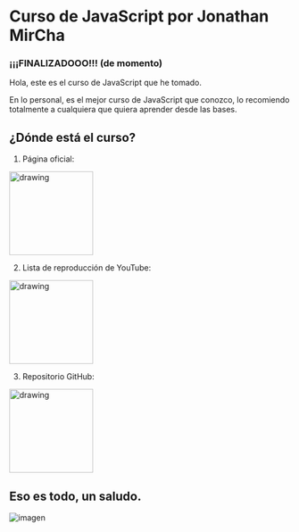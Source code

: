 # Curso de JavaScript por Jonathan MirCha

### ¡¡¡FINALIZADOOO!!! (de momento)

Hola, este es el curso de JavaScript que he tomado.

En lo personal, es el mejor curso de JavaScript que conozco, lo recomiendo totalmente a cualquiera que quiera aprender desde las bases.

## ¿Dónde está el curso?

1. Página oficial:

[<img src="https://aprendejavascript.org/assets/logo-js-heart.svg" alt="drawing" width="150"/>](https://aprendejavascript.org/)

2. Lista de reproducción de YouTube:

[<img src="https://upload.wikimedia.org/wikipedia/commons/thumb/0/09/YouTube_full-color_icon_%282017%29.svg/800px-YouTube_full-color_icon_%282017%29.svg.png" alt="drawing" width="150"/>](https://www.youtube.com/playlist?list=PLvq-jIkSeTUZ6QgYYO3MwG9EMqC-KoLXA)

3. Repositorio GitHub:

[<img src="https://upload.wikimedia.org/wikipedia/commons/thumb/c/c2/GitHub_Invertocat_Logo.svg/800px-GitHub_Invertocat_Logo.svg.png" alt="drawing" width="150"/>](https://www.youtube.com/playlist?list=PLvq-jIkSeTUZ6QgYYO3MwG9EMqC-KoLXA)

## Eso es todo, un saludo.

![imagen](https://i.ibb.co/HDy2qLZ/Lumine-400p.png)
